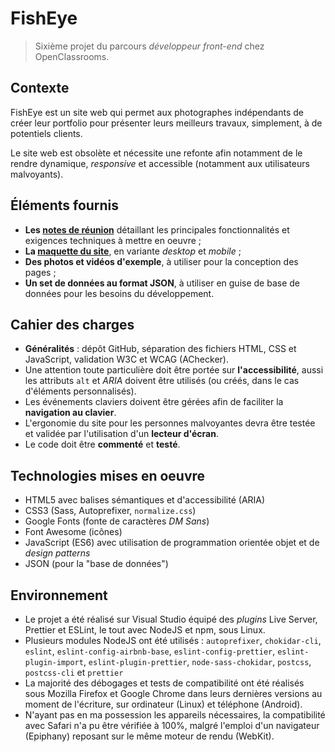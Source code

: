 # FishEye

> Sixième projet du parcours _développeur front-end_ chez OpenClassrooms.

## Contexte

FishEye est un site web qui permet aux photographes indépendants de créer leur portfolio pour présenter leurs meilleurs travaux, simplement, à de potentiels clients.

Le site web est obsolète et nécessite une refonte afin notamment de le rendre dynamique, _responsive_ et accessible (notamment aux utilisateurs malvoyants).

## Éléments fournis

- **Les [notes de réunion](https://s3.eu-west-1.amazonaws.com/course.oc-static.com/projects/Front-End+V2/P5+Javascript+%26+Accessibility/Notes+de+r%C3%A9union.pdf)** détaillant les principales fonctionnalités et exigences techniques à mettre en oeuvre ;
- **La [maquette du site](https://www.figma.com/file/pt8xJxC1QffW4HX16QhGZJ/UI-Design-FishEye-FR)**, en variante _desktop_ et _mobile_ ;
- **Des photos et vidéos d'exemple**, à utiliser pour la conception des pages ;
- **Un set de données au format JSON**, à utiliser en guise de base de données pour les besoins du développement.

## Cahier des charges

- **Généralités** : dépôt GitHub, séparation des fichiers HTML, CSS et JavaScript, validation W3C et WCAG (AChecker).
- Une attention toute particulière doit être portée sur **l'accessibilité**, aussi les attributs `alt` et _ARIA_ doivent être utilisés (ou créés, dans le cas d'éléments personnalisés).
- Les événements claviers doivent être gérées afin de faciliter la **navigation au clavier**.
- L'ergonomie du site pour les personnes malvoyantes devra être testée et validée par l'utilisation d'un **lecteur d'écran**.
- Le code doit être **commenté** et **testé**.

## Technologies mises en oeuvre

- HTML5 avec balises sémantiques et d'accessibilité (ARIA)
- CSS3 (Sass, Autoprefixer, `normalize.css`)
- Google Fonts (fonte de caractères _DM Sans_)
- Font Awesome (icônes)
- JavaScript (ES6) avec utilisation de programmation orientée objet et de _design patterns_
- JSON (pour la "base de données")

## Environnement

- Le projet a été réalisé sur Visual Studio équipé des _plugins_ Live Server, Prettier et ESLint, le tout avec NodeJS et npm, sous Linux.
- Plusieurs modules NodeJS ont été utilisés : `autoprefixer`, `chokidar-cli`, `eslint`, `eslint-config-airbnb-base`, `eslint-config-prettier`, `eslint-plugin-import`, `eslint-plugin-prettier`, `node-sass-chokidar`, `postcss`, `postcss-cli` et `prettier`
- La majorité des débogages et tests de compatibilité ont été réalisés sous Mozilla Firefox et Google Chrome dans leurs dernières versions au moment de l'écriture, sur ordinateur (Linux) et téléphone (Android).
- N'ayant pas en ma possession les appareils nécessaires, la compatibilité avec Safari n'a pu être vérifiée à 100%, malgré l'emploi d'un navigateur (Epiphany) reposant sur le même moteur de rendu (WebKit).
